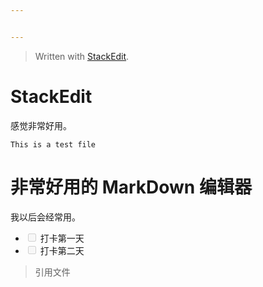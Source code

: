 ```yaml
---


---
```


<blockquote>
<p>Written with <a href="https://stackedit.io/">StackEdit</a>.</p>
</blockquote>
<h1 id="stackedit">StackEdit</h1>
<p>感觉非常好用。</p>
<pre><code>This is a test file
</code></pre>
<h1 id="非常好用的-markdown-编辑器">非常好用的 MarkDown 编辑器</h1>
<p>我以后会经常用。</p>
<ul>
<li class="task-list-item"><input type="checkbox" class="task-list-item-checkbox" disabled=""> 打卡第一天</li>
<li class="task-list-item"><input type="checkbox" class="task-list-item-checkbox" disabled=""> 打卡第二天</li>
</ul>
<blockquote>
<p>引用文件</p>
</blockquote>


